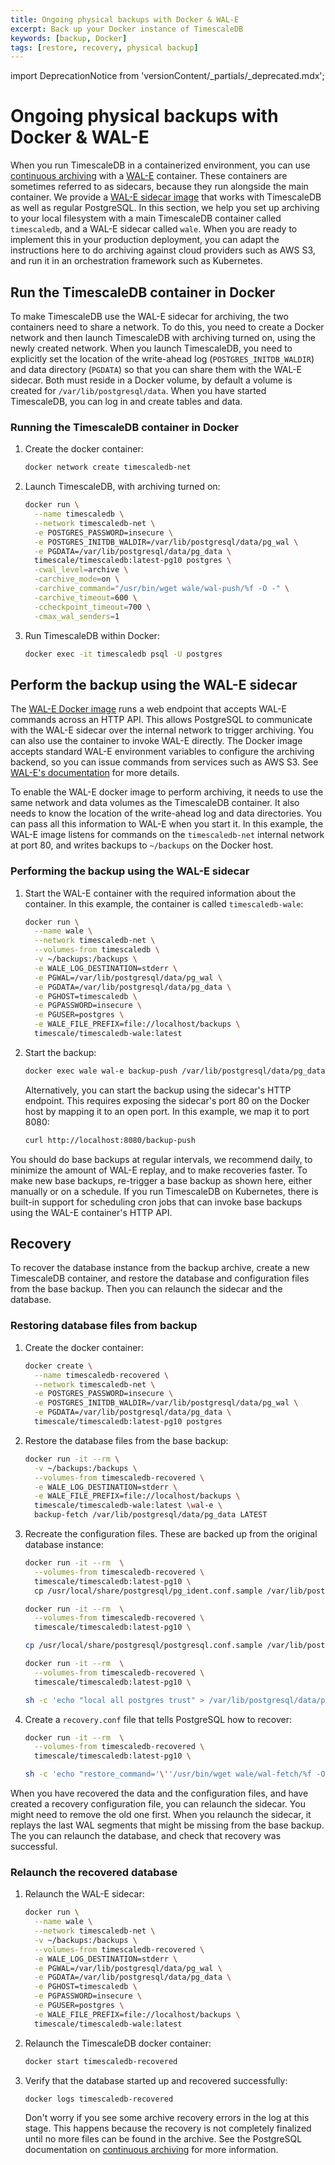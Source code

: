 ```yaml
---
title: Ongoing physical backups with Docker & WAL-E
excerpt: Back up your Docker instance of TimescaleDB
keywords: [backup, Docker]
tags: [restore, recovery, physical backup]
---
```


import DeprecationNotice from 'versionContent/_partials/_deprecated.mdx';

# Ongoing physical backups with Docker & WAL-E
When you run TimescaleDB in a containerized environment, you can use
[continuous archiving][pg archiving] with a [WAL-E][wale official] container.
These containers are sometimes referred to as sidecars, because they run
alongside the main container. We provide a [WAL-E sidecar image][wale image]
that works with TimescaleDB as well as regular PostgreSQL. In this section, we
help you set up archiving to your local filesystem with a main TimescaleDB
container called `timescaledb`, and a WAL-E sidecar called `wale`. When you are
ready to implement this in your production deployment, you can adapt the
instructions here to do archiving against cloud providers such as AWS S3, and
run it in an orchestration framework such as Kubernetes.

<DeprecationNotice />

## Run the TimescaleDB container in Docker
To make TimescaleDB use the WAL-E sidecar for archiving, the two containers need
to share a network. To do this, you need to create a Docker  network and then
launch TimescaleDB with archiving turned on, using the newly created network.
When you launch TimescaleDB, you need to explicitly set the location of the
write-ahead log (`POSTGRES_INITDB_WALDIR`) and data directory (`PGDATA`) so that
you can share them with the WAL-E sidecar. Both must reside in a Docker volume,
by default a volume is created for `/var/lib/postgresql/data`. When you have
started TimescaleDB, you can log in and create tables and data.

<procedure>

### Running the TimescaleDB container in Docker
1.  Create the docker container:
    ```bash
    docker network create timescaledb-net
    ```
1.  Launch TimescaleDB, with archiving turned on:
    ```bash
    docker run \
      --name timescaledb \
      --network timescaledb-net \
      -e POSTGRES_PASSWORD=insecure \
      -e POSTGRES_INITDB_WALDIR=/var/lib/postgresql/data/pg_wal \
      -e PGDATA=/var/lib/postgresql/data/pg_data \
      timescale/timescaledb:latest-pg10 postgres \
      -cwal_level=archive \
      -carchive_mode=on \
      -carchive_command="/usr/bin/wget wale/wal-push/%f -O -" \
      -carchive_timeout=600 \
      -ccheckpoint_timeout=700 \
      -cmax_wal_senders=1
    ```
1.  Run TimescaleDB within Docker:
    ```bash
    docker exec -it timescaledb psql -U postgres
    ```

</procedure>

## Perform the backup using the WAL-E sidecar
The [WAL-E Docker image][wale image] runs a web endpoint that accepts WAL-E
commands across an HTTP API. This allows PostgreSQL to communicate with the
WAL-E sidecar over the internal network to trigger archiving. You can also use
the container to invoke WAL-E directly. The Docker image accepts standard WAL-E
environment variables to configure the archiving backend, so you can issue
commands from services such as AWS S3. See [WAL-E's documentation][wale
official] for more details.

To enable the WAL-E docker image to perform archiving, it needs to use the same
network and data volumes as the TimescaleDB container. It also needs to know the
location of the write-ahead log and data directories. You can pass all this
information to WAL-E when you start it. In this example, the WAL-E image listens
for commands on the `timescaledb-net` internal network at port 80, and writes
backups to `~/backups` on the Docker host.

<procedure>

### Performing the backup using the WAL-E sidecar
1.  Start the WAL-E container with the required information about the container.
    In this example, the container is called `timescaledb-wale`:
    ```bash
    docker run \
      --name wale \
      --network timescaledb-net \
      --volumes-from timescaledb \
      -v ~/backups:/backups \
      -e WALE_LOG_DESTINATION=stderr \
      -e PGWAL=/var/lib/postgresql/data/pg_wal \
      -e PGDATA=/var/lib/postgresql/data/pg_data \
      -e PGHOST=timescaledb \
      -e PGPASSWORD=insecure \
      -e PGUSER=postgres \
      -e WALE_FILE_PREFIX=file://localhost/backups \
      timescale/timescaledb-wale:latest
    ```
1.  Start the backup:
    ```bash
    docker exec wale wal-e backup-push /var/lib/postgresql/data/pg_data
    ```
    Alternatively, you can start the backup using the sidecar's HTTP endpoint.
    This requires exposing the sidecar's port 80 on the Docker host by mapping
    it to an open port. In this example, we map it to port 8080:
    ```bash
    curl http://localhost:8080/backup-push
    ```

</procedure>

You should do base backups at regular intervals, we recommend daily, to minimize
the amount of WAL-E replay, and to make recoveries faster. To make new base
backups, re-trigger a base backup as shown here, either manually or on a
schedule. If you run TimescaleDB on Kubernetes, there is built-in support for
scheduling cron jobs that can invoke base backups using the WAL-E container's
HTTP API.

## Recovery
To recover the database instance from the backup archive, create a new
TimescaleDB container, and restore the database and configuration files from the base backup. Then you can relaunch the sidecar and the database.

<procedure>

### Restoring database files from backup
1.  Create the docker container:
    ```bash
    docker create \
      --name timescaledb-recovered \
      --network timescaledb-net \
      -e POSTGRES_PASSWORD=insecure \
      -e POSTGRES_INITDB_WALDIR=/var/lib/postgresql/data/pg_wal \
      -e PGDATA=/var/lib/postgresql/data/pg_data \
      timescale/timescaledb:latest-pg10 postgres
    ```
1.  Restore the database files from the base backup:
    ```bash
    docker run -it --rm \
      -v ~/backups:/backups \
      --volumes-from timescaledb-recovered \
      -e WALE_LOG_DESTINATION=stderr \
      -e WALE_FILE_PREFIX=file://localhost/backups \
      timescale/timescaledb-wale:latest \wal-e \
      backup-fetch /var/lib/postgresql/data/pg_data LATEST
    ```
1.  Recreate the configuration files. These are backed up from the original database instance:
    ```bash
    docker run -it --rm  \
      --volumes-from timescaledb-recovered \
      timescale/timescaledb:latest-pg10 \
      cp /usr/local/share/postgresql/pg_ident.conf.sample /var/lib/postgresql/data/pg_data/pg_ident.conf

    docker run -it --rm  \
      --volumes-from timescaledb-recovered \
      timescale/timescaledb:latest-pg10 \

    cp /usr/local/share/postgresql/postgresql.conf.sample /var/lib/postgresql/data/pg_data/postgresql.conf

    docker run -it --rm  \
      --volumes-from timescaledb-recovered \
      timescale/timescaledb:latest-pg10 \

    sh -c 'echo "local all postgres trust" > /var/lib/postgresql/data/pg_data/pg_hba.conf'
    ```
1.  Create a `recovery.conf` file that tells PostgreSQL how to recover:
    ```bash
    docker run -it --rm  \
      --volumes-from timescaledb-recovered \
      timescale/timescaledb:latest-pg10 \

    sh -c 'echo "restore_command='\''/usr/bin/wget wale/wal-fetch/%f -O -'\''" > /var/lib/postgresql/data/pg_data/recovery.conf'
    ```

</procedure>

When you have recovered the data and the configuration files, and have created a
recovery configuration file, you can relaunch the sidecar. You might need to
remove the old one first. When you relaunch the sidecar, it replays the last WAL
segments that might be missing from the base backup. The you can relaunch the
database, and check that recovery was successful.

<procedure>

### Relaunch the recovered database
1.  Relaunch the WAL-E sidecar:
    ```bash
    docker run \
      --name wale \
      --network timescaledb-net \
      -v ~/backups:/backups \
      --volumes-from timescaledb-recovered \
      -e WALE_LOG_DESTINATION=stderr \
      -e PGWAL=/var/lib/postgresql/data/pg_wal \
      -e PGDATA=/var/lib/postgresql/data/pg_data \
      -e PGHOST=timescaledb \
      -e PGPASSWORD=insecure \
      -e PGUSER=postgres \
      -e WALE_FILE_PREFIX=file://localhost/backups \
      timescale/timescaledb-wale:latest
    ```
1.  Relaunch the TimescaleDB docker container:
    ```bash
    docker start timescaledb-recovered
    ```
1.  Verify that the database started up and recovered successfully:
    ```bash
    docker logs timescaledb-recovered
    ```
    Don't worry if you see some archive recovery errors in the log at this
    stage. This happens because the recovery is not completely finalized until
    no more files can be found in the archive. See the PostgreSQL documentation
    on [continuous archiving][pg archiving] for more information.

</procedure>

[pg archiving]: https://www.postgresql.org/docs/current/continuous-archiving.html#BACKUP-PITR-RECOVERY
[wale image]: https://hub.docker.com/r/timescale/timescaledb-wale
[wale official]: https://github.com/wal-e/wal-e
